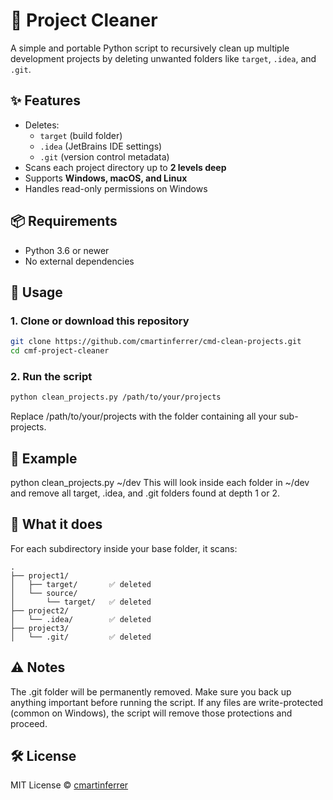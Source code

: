 # 🧹 Project Cleaner

A simple and portable Python script to recursively clean up multiple development projects by deleting unwanted folders like `target`, `.idea`, and `.git`.

## ✨ Features

- Deletes:
  - `target` (build folder)
  - `.idea` (JetBrains IDE settings)
  - `.git` (version control metadata)
- Scans each project directory up to **2 levels deep**
- Supports **Windows, macOS, and Linux**
- Handles read-only permissions on Windows

## 📦 Requirements

- Python 3.6 or newer
- No external dependencies

## 🚀 Usage

### 1. Clone or download this repository

```bash
git clone https://github.com/cmartinferrer/cmd-clean-projects.git
cd cmf-project-cleaner
```

### 2. Run the script
```bash
python clean_projects.py /path/to/your/projects
```
Replace /path/to/your/projects with the folder containing all your sub-projects.

## 📝 Example
python clean_projects.py ~/dev
This will look inside each folder in ~/dev and remove all target, .idea, and .git folders found at depth 1 or 2.

## 🧪 What it does

For each subdirectory inside your base folder, it scans:
```
.
├── project1/
│   ├── target/       ✅ deleted
│   └── source/
│       └── target/   ✅ deleted
├── project2/
│   └── .idea/        ✅ deleted
├── project3/
│   └── .git/         ✅ deleted
```
## ⚠️ Notes

The .git folder will be permanently removed. Make sure you back up anything important before running the script.
If any files are write-protected (common on Windows), the script will remove those protections and proceed.

## 🛠 License

MIT License © [cmartinferrer](https://github.com/cmartinferrer/)
